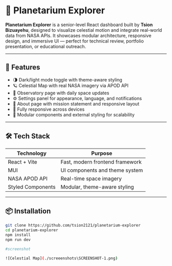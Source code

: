 # 🌌 Planetarium Explorer

**Planetarium Explorer** is a senior-level React dashboard built by **Tsion Bizuayehu**, designed to visualize celestial motion and integrate real-world data from NASA APIs. It showcases modular architecture, responsive design, and immersive UI — perfect for technical review, portfolio presentation, or educational outreach.

---

## 🚀 Features

- 🌗 Dark/light mode toggle with theme-aware styling  
- 🪐 Celestial Map with real NASA imagery via APOD API  
- 🔭 Observatory page with daily space updates  
- ⚙️ Settings panel for appearance, language, and notifications  
- 📄 About page with mission statement and responsive layout  
- 📱 Fully responsive across devices  
- 🧩 Modular components and external styling for scalability  

---

## 🛠️ Tech Stack

| Technology       | Purpose                          |
|------------------|----------------------------------|
| React + Vite     | Fast, modern frontend framework  |
| MUI              | UI components and theme system   |
| NASA APOD API    | Real-time space imagery          |
| Styled Components| Modular, theme-aware styling     |

---

## 📦 Installation

```bash
git clone https://github.com/tsion2121/planetarium-explorer
cd planetarium-explorer
npm install
npm run dev

#screenshot

![Celestial Map](./screeenshots\SCREENSHOT-1.png)
